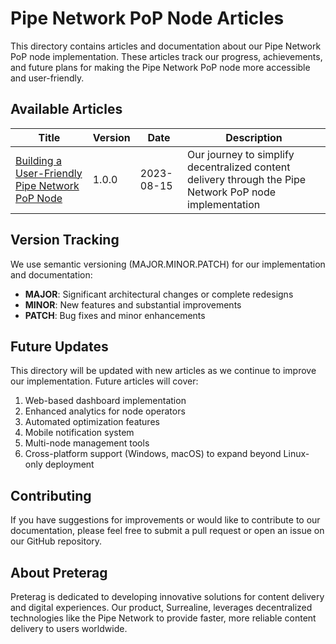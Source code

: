 # Pipe Network PoP Node Articles

This directory contains articles and documentation about our Pipe Network PoP node implementation. These articles track our progress, achievements, and future plans for making the Pipe Network PoP node more accessible and user-friendly.

## Available Articles

| Title | Version | Date | Description |
|-------|---------|------|-------------|
| [Building a User-Friendly Pipe Network PoP Node](./pipe_pop_implementation_v1.0.md) | 1.0.0 | 2023-08-15 | Our journey to simplify decentralized content delivery through the Pipe Network PoP node implementation |

## Version Tracking

We use semantic versioning (MAJOR.MINOR.PATCH) for our implementation and documentation:

- **MAJOR**: Significant architectural changes or complete redesigns
- **MINOR**: New features and substantial improvements
- **PATCH**: Bug fixes and minor enhancements

## Future Updates

This directory will be updated with new articles as we continue to improve our implementation. Future articles will cover:

1. Web-based dashboard implementation
2. Enhanced analytics for node operators
3. Automated optimization features
4. Mobile notification system
5. Multi-node management tools
6. Cross-platform support (Windows, macOS) to expand beyond Linux-only deployment

## Contributing

If you have suggestions for improvements or would like to contribute to our documentation, please feel free to submit a pull request or open an issue on our GitHub repository.

## About Preterag

Preterag is dedicated to developing innovative solutions for content delivery and digital experiences. Our product, Surrealine, leverages decentralized technologies like the Pipe Network to provide faster, more reliable content delivery to users worldwide. 